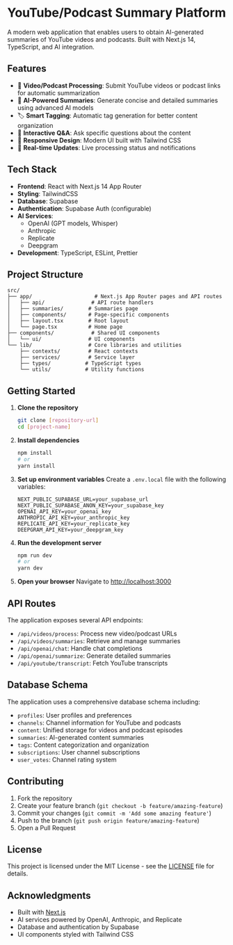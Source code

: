 # YouTube/Podcast Summary Platform

A modern web application that enables users to obtain AI-generated summaries of YouTube videos and podcasts. Built with Next.js 14, TypeScript, and AI integration.

## Features

- 🎥 **Video/Podcast Processing**: Submit YouTube videos or podcast links for automatic summarization
- 🤖 **AI-Powered Summaries**: Generate concise and detailed summaries using advanced AI models
- 🏷️ **Smart Tagging**: Automatic tag generation for better content organization
- 💬 **Interactive Q&A**: Ask specific questions about the content
- 📱 **Responsive Design**: Modern UI built with Tailwind CSS
- 🔄 **Real-time Updates**: Live processing status and notifications

## Tech Stack

- **Frontend**: React with Next.js 14 App Router
- **Styling**: TailwindCSS
- **Database**: Supabase
- **Authentication**: Supabase Auth (configurable)
- **AI Services**:
  - OpenAI (GPT models, Whisper)
  - Anthropic
  - Replicate
  - Deepgram
- **Development**: TypeScript, ESLint, Prettier

## Project Structure

```
src/
├── app/                    # Next.js App Router pages and API routes
│   ├── api/               # API route handlers
│   ├── summaries/        # Summaries page
│   ├── components/       # Page-specific components
│   ├── layout.tsx        # Root layout
│   └── page.tsx          # Home page
├── components/            # Shared UI components
│   └── ui/               # UI components
└── lib/                  # Core libraries and utilities
    ├── contexts/         # React contexts
    ├── services/         # Service layer
    ├── types/           # TypeScript types
    └── utils/           # Utility functions
```

## Getting Started

1. **Clone the repository**

   ```bash
   git clone [repository-url]
   cd [project-name]
   ```

2. **Install dependencies**

   ```bash
   npm install
   # or
   yarn install
   ```

3. **Set up environment variables**
   Create a `.env.local` file with the following variables:

   ```
   NEXT_PUBLIC_SUPABASE_URL=your_supabase_url
   NEXT_PUBLIC_SUPABASE_ANON_KEY=your_supabase_key
   OPENAI_API_KEY=your_openai_key
   ANTHROPIC_API_KEY=your_anthropic_key
   REPLICATE_API_KEY=your_replicate_key
   DEEPGRAM_API_KEY=your_deepgram_key
   ```

4. **Run the development server**

   ```bash
   npm run dev
   # or
   yarn dev
   ```

5. **Open your browser**
   Navigate to [http://localhost:3000](http://localhost:3000)

## API Routes

The application exposes several API endpoints:

- `/api/videos/process`: Process new video/podcast URLs
- `/api/videos/summaries`: Retrieve and manage summaries
- `/api/openai/chat`: Handle chat completions
- `/api/openai/summarize`: Generate detailed summaries
- `/api/youtube/transcript`: Fetch YouTube transcripts

## Database Schema

The application uses a comprehensive database schema including:

- `profiles`: User profiles and preferences
- `channels`: Channel information for YouTube and podcasts
- `content`: Unified storage for videos and podcast episodes
- `summaries`: AI-generated content summaries
- `tags`: Content categorization and organization
- `subscriptions`: User channel subscriptions
- `user_votes`: Channel rating system

## Contributing

1. Fork the repository
2. Create your feature branch (`git checkout -b feature/amazing-feature`)
3. Commit your changes (`git commit -m 'Add some amazing feature'`)
4. Push to the branch (`git push origin feature/amazing-feature`)
5. Open a Pull Request

## License

This project is licensed under the MIT License - see the [LICENSE](LICENSE) file for details.

## Acknowledgments

- Built with [Next.js](https://nextjs.org/)
- AI services powered by OpenAI, Anthropic, and Replicate
- Database and authentication by Supabase
- UI components styled with Tailwind CSS
